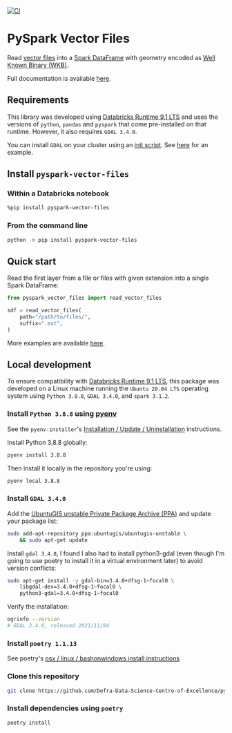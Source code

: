 [![CI](https://github.com/Defra-Data-Science-Centre-of-Excellence/pyspark-vector-files/actions/workflows/ci.yml/badge.svg)](https://github.com/Defra-Data-Science-Centre-of-Excellence/pyspark-vector-files/actions/workflows/ci.yml)

# PySpark Vector Files

Read [vector files](https://gdal.org/drivers/vector/index.html) into a [Spark DataFrame](https://spark.apache.org/docs/latest/sql-programming-guide.html#datasets-and-dataframes) with geometry encoded as [Well Known Binary (WKB)](https://libgeos.org/specifications/wkb/).

Full documentation is available [here](https://defra-data-science-centre-of-excellence.github.io/pyspark-vector-files/).

## Requirements

This library was developed using [Databricks Runtime 9.1 LTS](https://docs.databricks.com/release-notes/runtime/9.1.html) and uses the versions of `python`, `pandas` and `pyspark` that come pre-installed on that runtime. However, it also requires `GDAL 3.4.0`.

You can install `GDAL` on your cluster using an [init script](https://docs.microsoft.com/en-us/azure/databricks/clusters/init-scripts). See [here](config/install_gdal.sh) for an example.

## Install `pyspark-vector-files`

### Within a Databricks notebook

```sh
%pip install pyspark-vector-files
```

### From the command line

```sh
python -m pip install pyspark-vector-files
```

## Quick start

Read the first layer from a file or files with given extension into a single Spark DataFrame:

```python
from pyspark_vector_files import read_vector_files

sdf = read_vector_files(
    path="/path/to/files/",
    suffix=".ext",
)
```

More examples are available [here](https://defra-data-science-centre-of-excellence.github.io/pyspark-vector-files/usage.html).

## Local development

To ensure compatibility with [Databricks Runtime 9.1 LTS](https://docs.databricks.com/release-notes/runtime/9.1.html), this package was developed on a Linux machine running the `Ubuntu 20.04 LTS` operating system using `Python 3.8.8`, `GDAL 3.4.0`, and `spark 3.1.2`.

### Install `Python 3.8.8` using [pyenv](https://github.com/pyenv/pyenv)

See the `pyenv-installer`'s [Installation / Update / Uninstallation](https://github.com/pyenv/pyenv-installer#installation--update--uninstallation) instructions.

Install Python 3.8.8 globally:

```sh
pyenv install 3.8.8
```

Then install it locally in the repository you're using:

```sh
pyenv local 3.8.8
```

### Install `GDAL 3.4.0`

Add the [UbuntuGIS unstable Private Package Archive (PPA)](https://launchpad.net/~ubuntugis/+archive/ubuntu/ubuntugis-unstable)
and update your package list:

```sh
sudo add-apt-repository ppa:ubuntugis/ubuntugis-unstable \
    && sudo apt-get update
```

Install `gdal 3.4.0`, I found I also had to install python3-gdal (even though
I'm going to use poetry to install it in a virtual environment later) to
avoid version conflicts:

```sh
sudo apt-get install -y gdal-bin=3.4.0+dfsg-1~focal0 \
    libgdal-dev=3.4.0+dfsg-1~focal0 \
    python3-gdal=3.4.0+dfsg-1~focal0
```

Verify the installation:

```sh
ogrinfo --version
# GDAL 3.4.0, released 2021/11/04
```

### Install `poetry 1.1.13`

See poetry's [osx / linux / bashonwindows install instructions](https://python-poetry.org/docs/#osx--linux--bashonwindows-install-instructions)

### Clone this repository

```sh
git clone https://github.com/Defra-Data-Science-Centre-of-Excellence/pyspark_vector_files.git
```

### Install dependencies using `poetry`

```sh
poetry install
```
